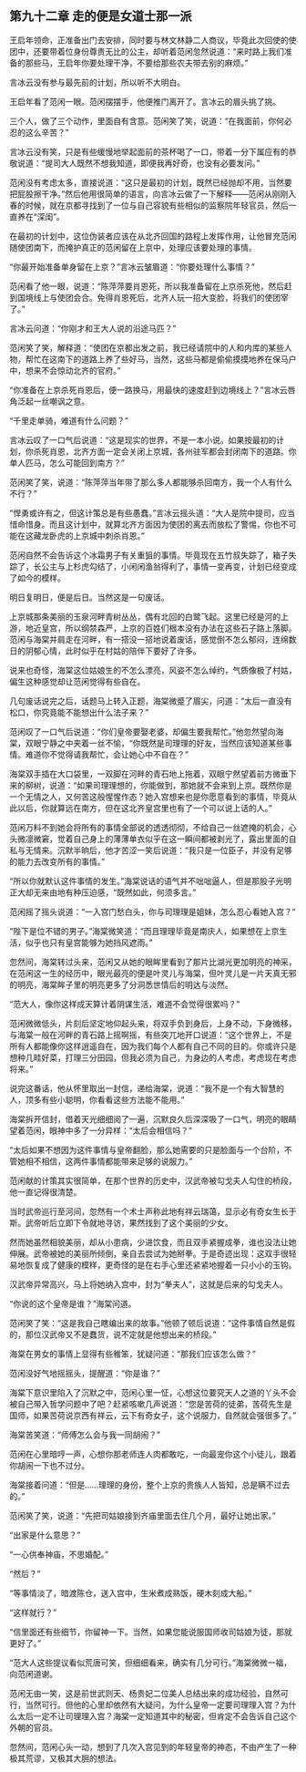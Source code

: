 ## 第九十二章 **走的便是女道士那一派**

王启年领命，正准备出门去安排，同时要与林文林静二人商议，毕竟此次回使的使团中，还要带着位身份尊贵无比的公主，却听着范闲忽然说道：“来时路上我们准备的那些马，王启年你要处理干净，不要给那些农夫带去别的麻烦。”

言冰云没有参与最先前的计划，所以听不大明白。

王启年看了范闲一眼。范闲摆摆手，他便推门离开了。言冰云的眉头挑了挑。

三个人，做了三个动作，里面自有含意。范闲笑了笑，说道：“在我面前，你何必忍的这么辛苦？”

言冰云没有笑，只是有些缓慢地举起面前的茶杯喝了一口，带着一分下属应有的恭敬说道：“提司大人既然不想我知道，即便我再好奇，也没有必要发问。”

范闲没有考虑太多，直接说道：“这只是最初的计划，既然已经抛却不用，当然要把屁股擦干净。”然后他用很简单的语言，向言冰云做了一下解释——范闲从刚刚入春的时候，就在京都寻找到了一位与自己容貌有些相似的监察院年轻官员，然后一直养在“深闺”。

在最初的计划中，这位伪装者应该在从北齐回国的路程上发挥作用，让他冒充范闲随使团南下，而掩护真正的范闲留在上京中，处理应该要处理的事情。

“你最开始准备单身留在上京？”言冰云皱眉道：“你要处理什么事情？”

范闲看了他一眼，说道：“陈萍萍要肖恩死，所以我准备留在上京杀死他，然后赶到国境线上与使团会合。免得肖恩死后，北齐人玩一招大变脸，将我们的使团宰了。”

言冰云问道：“你刚才和王大人说的沿途马匹？”

范闲笑了笑，解释道：“使团在京都出发之前，我已经请院中的人和内库的某些人物，帮忙在这南下的道路上养了些好马，当然，这些马都是偷偷摸摸地养在保马户中，想来不会惊动北齐的官府。”

“你准备在上京杀死肖恩后，便一路换马，用最快的速度赶到边境线上？”言冰云唇角泛起一丝嘲讽之意。

“千里走单骑，难道有什么问题？”

言冰云叹了一口气后说道：“这是现实的世界，不是一本小说。如果按最初的计划，你杀死肖恩，北齐方面一定会关闭上京城，各州驻军都会封闭南下的道路。你单人匹马，怎么可能回到南方？”

范闲笑了笑，说道：“陈萍萍当年带了那么多人都能够杀回南方，我一个人有什么不行？”

“悍勇或许有之，但这计策总是有些愚蠢。”言冰云摇头道：“大人是院中提司，应当惜命惜身。而且这计划中，就算北齐方面因为使团的离去而放松了警惕，你也不可能在这藏龙卧虎的上京城中刺杀肖恩。”

范闲自然不会告诉这个冰霜男子有关重狙的事情。毕竟现在五竹叔失踪了，箱子失踪了，长公主与上杉虎勾结了，小闲闲渔翁得利了，事情一变再变，计划已经变成了如今的模样。

明日复明日，便是后日。当然这是一句废话。

上京城那条美丽的玉泉河畔青树丛丛，偶有北回的白鹭飞起。这里已经是河的上游，地近皇宫，所以纲禁森严，上京的百姓们根本没有办法在这些石子路上落脚。范闲与海棠并肩走在河畔，有一搭没一搭地说着废话，感觉倒不怎么郁闷，连绵数日的阴郁心情，此时似乎在村姑的陪伴下要好了许多。

说来也奇怪，海棠这位姑娘生的不怎么漂亮，风姿不怎么绰约，气质像极了村姑，偏生这种感觉却让范闲觉得有些自在。

几句废话说完之后，话题马上转入正题，海棠微蹙了眉尖，问道：“太后一直没有松口，你究竟能不能想出什么法子来？”

范闲叹了一口气后说道：“你们皇帝要娶老婆，却偏生要我帮忙。”他忽然望向海棠，双眼宁静之中夹着一丝不愉，“你既然是司理理的好友，当然应该知道某些事情。难道你不觉得请我帮忙，会让她心中不自在？”

海棠双手插在大口袋里，一双脚在河畔的青石地上拖着，双眼宁然望着前方微垂下来的柳树，说道：“如果司理理想的，你能做到，那她就不会来到上京。既然你是一个无情之人，又何苦这般惺惺作态？她入宫想来也是你愿意看到的事情，毕竟从此以后，你就算远在南方，但在这北齐皇宫里也有了一个可以说上话的人。”

范闲万料不到她会将所有的事情全部说的透透彻彻，不给自己一丝遮掩的机会，心头微凛微窘，觉着自己身上的薄薄单衣似乎在这一瞬间都被剥光了，露出里面的自私与无情来。沉默半晌后，他才苦涩一笑后说道：“我只是一位臣子，并没有足够的能力去改变所有的事情。”

“所以你就默认这件事情的发生。”海棠说话的语气并不咄咄逼人，但是那股子光明正大却无来由地有种压迫感，“既然如此，何须多言。”

范闲摇了摇头说道：“一入宫门愁白头，你与司理理是姐妹，怎么忍心看她入宫？”

“陛下是位不错的男子。”海棠微笑道：“而且理理毕竟是南庆人，如果想在上京生活，似乎也只有皇宫能够为她挡风遮雨。”

忽然间，海棠转过头来，范闲又从她的眼眸里看到了那片比湖光更加明亮的神采，在范闲这一生的经历中，眼光最亮的便是叶灵儿与海棠，但叶灵儿是一片天真无邪的明亮，海棠眸子里的明亮更多了分洞悉世情后的明达与淡然。

“范大人，像你这样成天算计着阴谋生活，难道不会觉得很累吗？”

范闲微微低头，片刻后坚定地仰起头来，将双手负到身后，上身不动，下身微移，与海棠一般在河畔的青石路上摇啊摇，有些突兀地开口说道：“这个世界上，不是所有人都能像你这样逍遥自在，因为我们每个人都有自己不同的目的。你或许只是想种几畦好菜，打理三分田园，但我必须为自己，为身边的人考虑，考虑现在考虑将来。”

说完这番话，他从怀里取出一封信，递给海棠，说道：“我不是一个有大智慧的人，顶多有些小聪明，你看看这些方法能不能用。”

海棠拆开信封，借着天光细细阅了一遍，沉默良久后深深吸了一口气，明亮的眼睛望着范闲，眼神中多了一分异样：“太后会相信吗？”

“太后如果不想因为这件事情与皇帝翻脸，那么她需要的只是脸面与一个台阶，不管她相不相信，这两件事情都能带来足够的说服力。”

范闲献的计策其实很简单，在那个世界的历史中，汉武帝被勾戈夫人勾住的桥段，他一直记得很清楚。

当时武帝巡行至河间，忽然有一个术士声称此地有祥云瑞蔼，显示必有奇女生长于斯。武帝听后立即下令就地寻访，果然找到了这个美丽的少女。

然而她虽然相貌美丽，却从小患病，少进饮食，而且双手紧握成拳，谁也没法让她伸展。武帝被她的美丽所倾倒，亲自去尝试为她掰拳。于是奇迹出现：这双手很轻易地恢复成了健康的模样，更奇怪的是在右手心里还紧紧地握着一只小小的玉钩。

汉武帝异常高兴，马上将她纳入宫中，封为“拳夫人”，这就是后来的勾戈夫人。

“你说的这个皇帝是谁？”海棠问道。

范闲笑了笑：“这是我自己瞎编出来的故事。”他顿了顿后说道：“这件事情自然是假的，那位汉武帝又不是蠢货，说不定就是他想出来的桥段。”

海棠在男女的事情上显得有些稚笨，犹疑问道：“那我们应该怎么做？”

范闲没好气地摇摇头，提醒道：“你是谁？”

海棠下意识里陷入了沉默之中，范闲心里一怔，心想这位要究天人之道的丫头不会被自己带入哲学问题中了吧？赶紧咳嗽几声说道：“您是苦荷的徒弟，苦荷先生是国师，如果苦荷说京西有祥云，云下有奇女子，这个说服力，自然就会强很多了。”

海棠苦笑道：“师傅怎么会与我一同胡闹？”

范闲在心里暗哼一声，心想你那老师连人肉都敢吃，一向最宠你这个小徒儿，跟着你胡闹一下也不过分。

海棠接着问道：“但是……理理的身份，整个上京的贵族人人皆知，总是瞒不过去的。”

范闲笑了笑，说道：“先把司姑娘接到齐庙里面去住几个月，最好让她出家。”

“出家是什么意思？”

“一心供奉神庙，不思婚配。”

“然后？”

“等事情淡了，暗渡陈仓，送入宫中，生米煮成熟饭，硬木刻成大船。”

“这样就行？”

“信里面还有些细节，你留神一下。当然，如果您能说服国师收司姑娘为徒，那就更好了。”

“范大人这些提议看似荒唐可笑，但细细看来，确实有几分可行。”海棠微微一福，向范闲道谢。

范闲无由一笑，这是前世武则天、杨贵妃二位美人总结出来的成功经验，自然可行，当然可行。但他的心里却依然有大疑问，为什么皇帝一定要司理理入宫？为什么太后一定不让司理理入宫？海棠一定知道其中的秘密，但肯定不会告诉自己这个外朝的官员。

忽然间，范闲心头一动，想到了几次入宫见到的年轻皇帝的神态，不由产生了一种极其荒谬，又极其大胆的想法。

